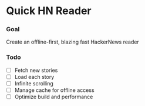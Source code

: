 # Quick HN Reader

### Goal

Create an offline-first, blazing fast HackerNews reader

### Todo

- [ ] Fetch new stories
- [ ] Load each story
- [ ] Infinite scrolling
- [ ] Manage cache for offline access
- [ ] Optimize build and performance
